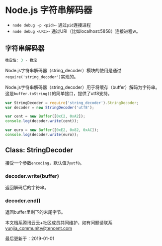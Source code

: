 # Node.js 字符串解码器

- `node debug -p <pid>`- 通过`pid`连接进程
- `node debug <URI>`- 通过URI（比如localhost:5858）连接进程w。

## 字符串解码器

```js
稳定性: 3 - 稳定
```

Node.js字符串解码器（string_decoder）模块的使用是通过`require('string_decoder')`实现的。

Node.js字符串解码器（string_decoder）用于将缓存（buffer）解码为字符串。这是`buffer.toString()`的简单接口，提供了utf8支持。

```js
var StringDecoder = require('string_decoder').StringDecoder;
var decoder = new StringDecoder('utf8');

var cent = new Buffer([0xC2, 0xA2]);
console.log(decoder.write(cent));

var euro = new Buffer([0xE2, 0x82, 0xAC]);
console.log(decoder.write(euro));
```

## Class: StringDecoder

接受一个参数`encoding`，默认值为`utf8`。

### decoder.write(buffer)

返回解码后的字符串。

### decoder.end()

返回buffer里剩下的末尾字节。

本文档系腾讯云云+社区成员共同维护，如有问题请联系 yunjia_community@tencent.com

最后更新于：2019-01-01